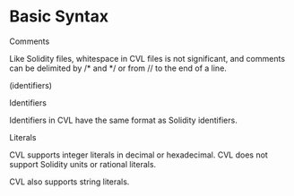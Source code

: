 # Basic Syntax

Comments

Like Solidity files, whitespace in CVL files is not significant, and comments can be delimited by /* and */ or from // to the end of a line.

(identifiers)

Identifiers

Identifiers in CVL have the same format as Solidity identifiers.

Literals

CVL supports integer literals in decimal or hexadecimal. CVL does not support Solidity units or rational literals.

CVL also supports string literals.